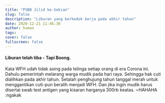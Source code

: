 ```yaml
---
title: "PSBB Jilid ke-Sekian"
slug: false
description: "Liburan yang berkedok kerja pada akhir tahun"
date: 2020-12-21 11:46:30
author: human
tags:
cover: false
fullscreen: false
---
```

#### Liburan telah tiba - Tapi Boong.

Kata WFH udah tidak asing pada telinga setiap orang di era Corona ini. Dahulu pemerintah melarang warga mudik pada hari raya. Sehingga hak cuti dialihkan pada akhir tahun. Setalah penghujung tahun tanggal merah untuk menggantikan cuti-pun beralih menjadi WFH. Dan jika ingin mudik harus disertai swab test antigen yang kisaran harganya 300rb keatas. ~HAHAHA :ngakak